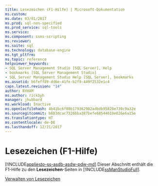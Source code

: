 ```yaml
---
title: Lesezeichen (F1-Hilfe) | Microsoft-Dokumentation
ms.custom: 
ms.date: 03/01/2017
ms.prod: sql-non-specified
ms.prod_service: sql-tools
ms.service: 
ms.component: ssms-scripting
ms.reviewer: 
ms.suite: sql
ms.technology: database-engine
ms.tgt_pltfrm: 
ms.topic: reference
helpviewer_keywords:
- SQL Server Management Studio [SQL Server], Help
- bookmarks [SQL Server Management Studio]
- SQL Server Management Studio Help [SQL Server], bookmarks
ms.assetid: b6feff89-dd6e-41fe-b2f9-449f2532e1c4
caps.latest.revision: "14"
author: BYHAM
ms.author: rickbyh
manager: jhubbard
ms.workload: Inactive
ms.openlocfilehash: 4b41bc6f80b179362982adbdb95828e730c9a32e
ms.sourcegitcommit: b603dcac7326bba387befe68544619e026e6a15e
ms.translationtype: HT
ms.contentlocale: de-DE
ms.lasthandoff: 12/21/2017
---
```

# <a name="bookmarks-f1-help"></a>Lesezeichen (F1-Hilfe)
[!INCLUDE[appliesto-ss-asdb-asdw-pdw-md](../../includes/appliesto-ss-asdb-asdw-pdw-md.md)] Dieser Abschnitt enthält die F1-Hilfe zu den **Lesezeichen**-Seiten in [!INCLUDE[ssManStudioFull](../../includes/ssmanstudiofull-md.md)].  
  
 [Verwalten von Lesezeichen](../../relational-databases/scripting/manage-bookmarks.md)  
  
  
